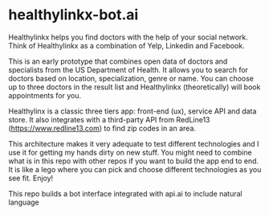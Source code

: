 # healthylinkx-bot.ai

Healthylinkx helps you find doctors with the help of your social network. Think of Healthylinkx as a combination of Yelp, Linkedin and Facebook. 

This is an early prototype that combines open data of doctors and specialists from the US Department of Health. It allows you to search for doctors based on location, specialization, genre or name. You can choose up to three doctors in the result list and Healthylinkx (theoretically) will book appointments for you.

Healthylinx is a classic three tiers app: front-end (ux), service API and data store. It also integrates with a third-party API from RedLine13 (https://www.redline13.com) to find zip codes in an area.

This architecture makes it very adequate to test different technologies and I use it for getting my hands dirty on new stuff. You might need to combine what is in this repo with other repos if you want to build the app end to end. It is like a lego where you can pick and choose different technologies as you see fit. Enjoy!

This repo builds a bot interface integrated with api.ai to include natural language
